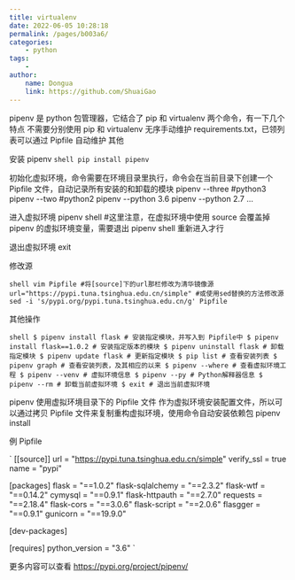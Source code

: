 ```yaml
---
title: virtualenv
date: 2022-06-05 10:28:18
permalink: /pages/b003a6/
categories:
    - python
tags:
    -
author:
    name: Dongua
    link: https://github.com/ShuaiGao
---
```


pipenv 是 python 包管理器，它结合了 pip 和 virtualenv 两个命令，有一下几个特点
不需要分别使用 pip 和 virtualenv
无序手动维护 requirements.txt，已领列表可以通过 Pipfile 自动维护
其他

安装 pipenv
`shell pip install pipenv `

初始化虚拟环境，命令需要在环境目录里执行，命令会在当前目录下创建一个 Pipfile 文件，自动记录所有安装的和卸载的模块
pipenv --three #python3
pipenv --two #python2
pipenv --python 3.6
pipenv --python 2.7
...

进入虚拟环境
pipenv shell #这里注意，在虚拟环境中使用 source 会覆盖掉 pipenv 的虚拟环境变量，需要退出 pipenv shell 重新进入才行

退出虚拟环境
exit

修改源

`shell vim Pipfile #将[source]下的url那栏修改为清华镜像源 url="https://pypi.tuna.tsinghua.edu.cn/simple" #或使用sed替换的方法修改源 sed -i 's/pypi.org/pypi.tuna.tsinghua.edu.cn/g' Pipfile `

其他操作

`shell $ pipenv install flask # 安装指定模块，并写入到 Pipfile中 $ pipenv install flask==1.0.2 # 安装指定版本的模块 $ pipenv uninstall flask # 卸载指定模块 $ pipenv update flask # 更新指定模块 $ pip list # 查看安装列表 $ pipenv graph # 查看安装列表，及其相应的以来 $ pipenv --where # 查看虚拟环境工程 $ pipenv --venv # 虚拟环境信息 $ pipenv --py # Python解释器信息 $ pipenv --rm # 卸载当前虚拟环境 $ exit # 退出当前虚拟环境 `

pipenv 使用虚拟环境目录下的 Pipfile 文件 作为虚拟环境安装配置文件，所以可以通过拷贝 Pipfile 文件来复制重构虚拟环境，使用命令自动安装依赖包
pipenv install

例 Pipfile

`
[[source]]
url = "https://pypi.tuna.tsinghua.edu.cn/simple"
verify_ssl = true
name = "pypi"

[packages]
flask = "==1.0.2"
flask-sqlalchemy = "==2.3.2"
flask-wtf = "==0.14.2"
cymysql = "==0.9.1"
flask-httpauth = "==2.7.0"
requests = "==2.18.4"
flask-cors = "==3.0.6"
flask-script = "==2.0.6"
flasgger = "==0.9.1"
gunicorn = "==19.9.0"

[dev-packages]

[requires]
python_version = "3.6"
`

更多内容可以查看 https://pypi.org/project/pipenv/
